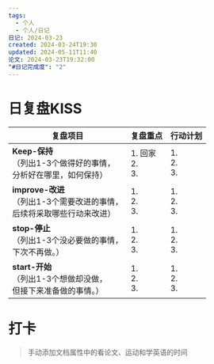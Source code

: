 ```yaml
---
tags:
  - 个人
  - 个人/日记
日记: 2024-03-23
created: 2024-03-24T19:30
updated: 2024-05-11T11:40
论文: 2024-03-23T19:32:00
"#日记完成度": "2"
---
```



# 日复盘KISS
| **复盘项目**                                             | **复盘重点**            | **行动计划**          |
| ---------------------------------------------------- | ------------------- | ----------------- |
| **Keep-保持**<br>（列出1-3个做得好的事情，<br>   分析好在哪里，如何保持）     | 1.  回家<br>2. <br>3. | 1.  <br>2. <br>3. |
| **improve-改进**<br>（列出1-3个需要改进的事情，<br>  后续将采取哪些行动来改进） | 1.  <br>2. <br>3.   | 1.  <br>2. <br>3. |
| **stop-停止**<br>（列出1-3个没必要做的事情，<br>下次不再做。）            | 1.  <br>2. <br>3.   | 1.  <br>2. <br>3. |
| **start-开始**<br>（列出1-3个想做却没做，<br>但接下来准备做的事情。）        | 1.  <br>2. <br>3.   | 1.  <br>2. <br>3. |


# 打卡
> 手动添加文档属性中的看论文、运动和学英语的时间


